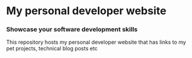 # My personal developer website

### Showcase your software development skills

This repository hosts my personal developer website that has links to my pet projects, technical blog posts etc
